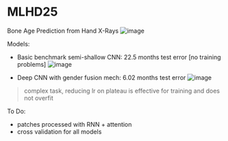 # MLHD25
Bone Age Prediction from Hand X-Rays
![image](https://github.com/user-attachments/assets/8f942124-d684-4152-b039-34009ff20c42)





Models:

- Basic benchmark semi-shallow CNN: 22.5 months test error [no training problems]
  ![image](https://github.com/user-attachments/assets/171ff013-e45d-4383-8f69-1b30082d4926)

- Deep CNN with gender fusion mech: 6.02 months test error
![image](https://github.com/user-attachments/assets/c751f732-4de9-41bf-87cf-dfc24b575882)
> complex task, reducing lr on plateau is effective for training and does not overfit



To Do:
- patches processed with RNN + attention
- cross validation for all models

